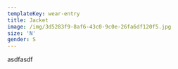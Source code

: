 ```yaml
---
templateKey: wear-entry
title: Jacket
image: /img/3d5283f9-8af6-43c0-9c0e-26fa6df120f5.jpg
size: 'N'
gender: S
---
```

asdfasdf
